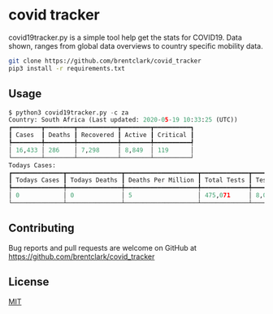# covid tracker

covid19tracker.py is a simple tool help get the stats for COVID19.
Data shown, ranges from global data overviews to country specific mobility data.

```bash
git clone https://github.com/brentclark/covid_tracker
pip3 install -r requirements.txt
```

## Usage

```python
$ python3 covid19tracker.py -c za
Country: South Africa (Last updated: 2020-05-19 10:33:25 (UTC))
┏━━━━━━━━┳━━━━━━━━┳━━━━━━━━━━━┳━━━━━━━━┳━━━━━━━━━━┓
┃ Cases  ┃ Deaths ┃ Recovered ┃ Active ┃ Critical ┃
┡━━━━━━━━╇━━━━━━━━╇━━━━━━━━━━━╇━━━━━━━━╇━━━━━━━━━━┩
│ 16,433 │ 286    │ 7,298     │ 8,849  │ 119      │
└────────┴────────┴───────────┴────────┴──────────┘
Todays Cases:
┏━━━━━━━━━━━━━━┳━━━━━━━━━━━━━━━┳━━━━━━━━━━━━━━━━━━━━┳━━━━━━━━━━━━━┳━━━━━━━━━━━━━━━━━━━━━━┓
┃ Todays Cases ┃ Todays Deaths ┃ Deaths Per Million ┃ Total Tests ┃ Tests Per OneMillion ┃
┡━━━━━━━━━━━━━━╇━━━━━━━━━━━━━━━╇━━━━━━━━━━━━━━━━━━━━╇━━━━━━━━━━━━━╇━━━━━━━━━━━━━━━━━━━━━━┩
│ 0            │ 0             │ 5                  │ 475,071     │ 8,022                │
└──────────────┴───────────────┴────────────────────┴─────────────┴──────────────────────┘
```
## Contributing
Bug reports and pull requests are welcome on GitHub at https://github.com/brentclark/covid_tracker

## License
[MIT](https://choosealicense.com/licenses/mit/)


